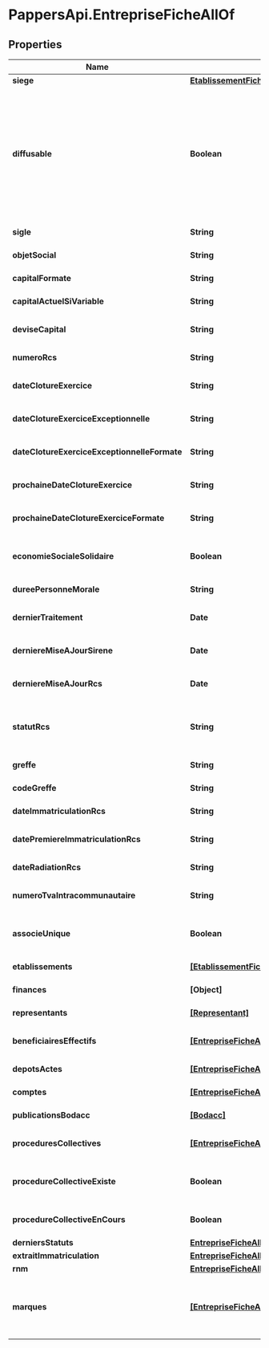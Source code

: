 # PappersApi.EntrepriseFicheAllOf

## Properties

Name | Type | Description | Notes
------------ | ------------- | ------------- | -------------
**siege** | [**EtablissementFiche**](EtablissementFiche.md) |  | [optional] 
**diffusable** | **Boolean** | Le statut de diffusion de l&#39;entreprise. Non diffusable correspond à une personne physique ayant demandé à être exclue de la diffusion. Aucune information n&#39;est alors disponible. Cette modalité n&#39;est visible que pour les organismes habilités au titre de l&#39;article R. 123-224 ou les administrations. | [optional] 
**sigle** | **String** | Sigle de l&#39;entreprise si personne morale. | [optional] 
**objetSocial** | **String** | Objet social de l&#39;entreprise. | [optional] 
**capitalFormate** | **String** | Capital l&#39;entreprise au format xx xxx €. | [optional] 
**capitalActuelSiVariable** | **String** | Capital actuel de l&#39;entreprise si variable. | [optional] 
**deviseCapital** | **String** | Devise de capital_formate et capital_actuel_si_variable. | [optional] 
**numeroRcs** | **String** | Numéro RCS de l&#39;entreprise. | [optional] 
**dateClotureExercice** | **String** | Date de clôture d&#39;exercice de l&#39;entreprise. | [optional] 
**dateClotureExerciceExceptionnelle** | **String** | Date de clôture d&#39;exercice exceptionnel de l&#39;entreprise. | [optional] 
**dateClotureExerciceExceptionnelleFormate** | **String** | Date de clôture d&#39;exercice exceptionnel formatée de l&#39;entreprise. | [optional] 
**prochaineDateClotureExercice** | **String** | Prochaine date de clôture d&#39;exercice de l&#39;entreprise. | [optional] 
**prochaineDateClotureExerciceFormate** | **String** | Prochaine date de clôture d&#39;exercice formatée de l&#39;entreprise. | [optional] 
**economieSocialeSolidaire** | **Boolean** | Vrai si l&#39;entreprise est une entreprise de l&#39;économie sociale et solidaire. | [optional] 
**dureePersonneMorale** | **String** | Durée de la personne morale. | [optional] 
**dernierTraitement** | **Date** | Date de dernier traitement de l&#39;entreprise. | [optional] 
**derniereMiseAJourSirene** | **Date** | Dernière mise à jour de la base de donnée sirène au format AAAA-MM-JJ. | [optional] 
**derniereMiseAJourRcs** | **Date** | Dernière mise à jour de la base de donnée RCS au format AAAA-MM-JJ. | [optional] 
**statutRcs** | **String** | Statut de l&#39;entreprise au RCS. Peut valoir \&quot;Inscrit\&quot;, \&quot;Non inscrit\&quot; ou \&quot;Radié\&quot;. | [optional] 
**greffe** | **String** | Greffe RCS de l&#39;entreprise. | [optional] 
**codeGreffe** | **String** | Code greffe RCS de l&#39;entreprise. | [optional] 
**dateImmatriculationRcs** | **String** | Date d&#39;immatriculation de l&#39;entreprise au RCS. | [optional] 
**datePremiereImmatriculationRcs** | **String** | Date de la première immatriculation de l&#39;entreprise au RCS. | [optional] 
**dateRadiationRcs** | **String** | Date de radiation de l&#39;entreprise au RCS. | [optional] 
**numeroTvaIntracommunautaire** | **String** | Numéro de TVA intracommunautaire de l&#39;entreprise. | [optional] 
**associeUnique** | **Boolean** | Si vrai, l&#39;entreprise est à associé unique (notamment pour les SASU et les EURL). | [optional] 
**etablissements** | [**[EtablissementFiche]**](EtablissementFiche.md) | Liste des établissements de l&#39;entreprise. | [optional] 
**finances** | **[Object]** | Liste des finances de l&#39;entreprise. | [optional] 
**representants** | [**[Representant]**](Representant.md) | Liste des représentants de l&#39;entreprise. | [optional] 
**beneficiairesEffectifs** | [**[EntrepriseFicheAllOfBeneficiairesEffectifs]**](EntrepriseFicheAllOfBeneficiairesEffectifs.md) | Liste des bénéficiaires effectifs de l&#39;entreprise (si disponibles). | [optional] 
**depotsActes** | [**[EntrepriseFicheAllOfDepotsActes]**](EntrepriseFicheAllOfDepotsActes.md) | Liste des actes de l&#39;entreprise. | [optional] 
**comptes** | [**[EntrepriseFicheAllOfComptes]**](EntrepriseFicheAllOfComptes.md) | Liste des comptes de l&#39;entreprise. | [optional] 
**publicationsBodacc** | [**[Bodacc]**](Bodacc.md) | Liste des publications au Bodacc de l&#39;entreprise. | [optional] 
**proceduresCollectives** | [**[EntrepriseFicheAllOfProceduresCollectives]**](EntrepriseFicheAllOfProceduresCollectives.md) | Liste des procédures collectives de l&#39;entreprise. | [optional] 
**procedureCollectiveExiste** | **Boolean** | Vrai si l&#39;entreprise a des procédures collectives (en cours ou terminées), faux sinon. | [optional] 
**procedureCollectiveEnCours** | **Boolean** | Vrai si l&#39;entreprise a des procédures collectives en cours, faux sinon. | [optional] 
**derniersStatuts** | [**EntrepriseFicheAllOfDerniersStatuts**](EntrepriseFicheAllOfDerniersStatuts.md) |  | [optional] 
**extraitImmatriculation** | [**EntrepriseFicheAllOfExtraitImmatriculation**](EntrepriseFicheAllOfExtraitImmatriculation.md) |  | [optional] 
**rnm** | [**EntrepriseFicheAllOfRnm**](EntrepriseFicheAllOfRnm.md) |  | [optional] 
**marques** | [**[EntrepriseFicheAllOfMarques]**](EntrepriseFicheAllOfMarques.md) | Liste des marques françaises déposées par l&#39;entreprise. Uniquement présent si le paramètre \&quot;marques\&quot; a été mis à vrai. | [optional] 


